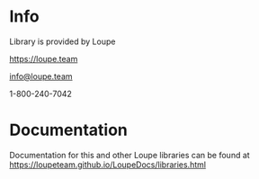# Info

Library is provided by Loupe

https://loupe.team

info@loupe.team

1-800-240-7042

# Documentation

Documentation for this and other Loupe libraries can be found at https://loupeteam.github.io/LoupeDocs/libraries.html
